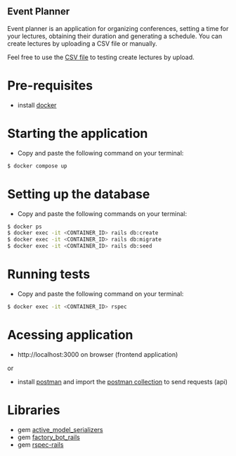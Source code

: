 ## Event Planner

Event planner is an application for organizing conferences, setting a time for your lectures, obtaining their duration and generating a schedule. You can create lectures by uploading a CSV file or manually.

Feel free to use the [CSV file](https://github.com/fabianaramos/event-planner/blob/main/public/lectures.csv) to testing create lectures by upload.

# Pre-requisites

- install [docker](https://docs.docker.com/get-docker/)

# Starting the application

- Copy and paste the following command on your terminal:

```bash
$ docker compose up
```

# Setting up the database

- Copy and paste the following commands on your terminal:

```bash
$ docker ps
$ docker exec -it <CONTAINER_ID> rails db:create
$ docker exec -it <CONTAINER_ID> rails db:migrate
$ docker exec -it <CONTAINER_ID> rails db:seed
```

# Running tests

- Copy and paste the following command on your terminal:

```bash
$ docker exec -it <CONTAINER_ID> rspec
```

# Acessing application

- http://localhost:3000 on browser (frontend application)

or

- install [postman](https://www.postman.com/downloads/) and import the [postman collection](https://github.com/fabianaramos/event-planner/blob/main/event_planner.postman_collection) to send requests (api)

# Libraries

- gem [active_model_serializers](https://github.com/rails-api/active_model_serializers)
- gem [factory_bot_rails](https://github.com/thoughtbot/factory_bot)
- gem [rspec-rails](https://github.com/rspec/rspec-rails/tree/6-0-maintenance)
